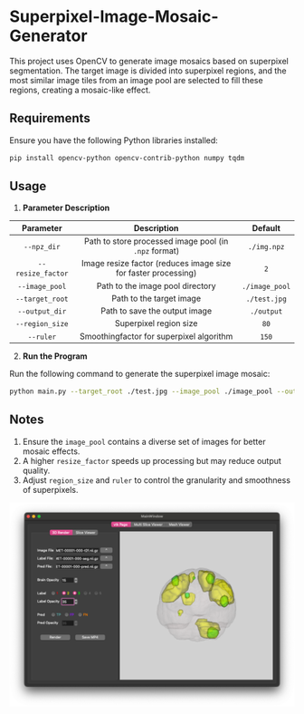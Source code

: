 # Superpixel-Image-Mosaic-Generator
This project uses OpenCV to generate image mosaics based on superpixel segmentation. The target image is divided into superpixel regions, and the most similar image tiles from an image pool are selected to fill these regions, creating a mosaic-like effect.

## Requirements
Ensure you have the following Python libraries installed:
```bash
pip install opencv-python opencv-contrib-python numpy tqdm
```

## Usage

1. **Parameter Description**

|Parameter|Description|Default|
|:---:|:---:|:---:|
|`--npz_dir`|Path to store processed image pool (in `.npz` format)|`./img.npz`|
|`--resize_factor`|	Image resize factor (reduces image size for faster processing)|	`2`|
|`--image_pool`|Path to the image pool directory|`./image_pool`|
|`--target_root`|Path to the target image|`./test.jpg`|
|`--output_dir`|Path to save the output image|`./output`|
|`--region_size`|Superpixel region size|`80`|
|`--ruler`|Smoothingfactor for superpixel algorithm|`150`|

2. **Run the Program**

Run the following command to generate the superpixel image mosaic:
```bash
python main.py --target_root ./test.jpg --image_pool ./image_pool --output_dir ./output
```

## Notes

1. Ensure the `image_pool` contains a diverse set of images for better mosaic effects.
2. A higher `resize_factor` speeds up processing but may reduce output quality.
3. Adjust `region_size` and `ruler` to control the granularity and smoothness of superpixels.

<img src="https://github.com/rightpunchChen/3d-mri-volume-visualizer-v2/blob/main/demo.png">
